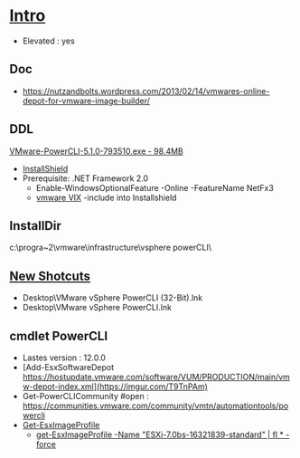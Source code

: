 # [Intro](https://imgur.com/4IZKY2A)
* Elevated : yes

## Doc
* https://nutzandbolts.wordpress.com/2013/02/14/vmwares-online-depot-for-vmware-image-builder/

## DDL
[VMware-PowerCLI-5.1.0-793510.exe - 98.4MB](https://download2.vmware.com/software/sdk/VI-WT/VMware-PowerCLI-5.1.0-793510.exe?HashKey=e92256fc3d23e2063f5d20eaa7ae8fa3&ext=.exe&params=%7B%22custnumber%22%3A%22KmRAJWRldHd3QA%3D%3D%22%2C%22sourcefilesize%22%3A%2295M%22%2C%22dlgcode%22%3A%22VSP510-PCLI-510%22%2C%22languagecode%22%3A%22en%22%2C%22source%22%3A%22DOWNLOADS%22%2C%22downloadtype%22%3A%22manual%22%2C%22eula%22%3A%22N%22%2C%22downloaduuid%22%3A%22347f8d8f-aaf6-42e1-adda-91708244abd8%22%2C%22purchased%22%3A%22N%22%2C%22productversion%22%3A%225.1.0+R1%22%2C%22productfamily%22%3A%22VMware+View%22%7D&AuthKey=1593642685_edaf6b3a7ed6742486e2480c04b09015&ext=.exe)
* [InstallShield](https://imgur.com/biXcbq1)
* Prerequisite: .NET Framework 2.0
  * Enable-WindowsOptionalFeature -Online -FeatureName NetFx3
  * [vmware VIX](https://imgur.com/bT5kKfR) -include into Installshield

## InstallDir
c:\progra~2\vmware\infrastructure\vsphere powerCLI\

## [New Shotcuts](https://imgur.com/ORDBxSe)
* Desktop\VMware vSphere PowerCLI (32-Bit).lnk
* Desktop\VMware vSphere PowerCLI.lnk

## cmdlet PowerCLI
* Lastes version : 12.0.0
* [Add-EsxSoftwareDepot https://hostupdate.vmware.com/software/VUM/PRODUCTION/main/vmw-depot-index.xml](https://imgur.com/T9TnPAm)
* Get-PowerCLICommunity #open : https://communities.vmware.com/community/vmtn/automationtools/powercli
* [Get-EsxImageProfile](https://imgur.com/Ew5vW2F)
  * [get-EsxImageProfile -Name "ESXi-7.0bs-16321839-standard" | fl * -force](https://imgur.com/dYY54WW)
